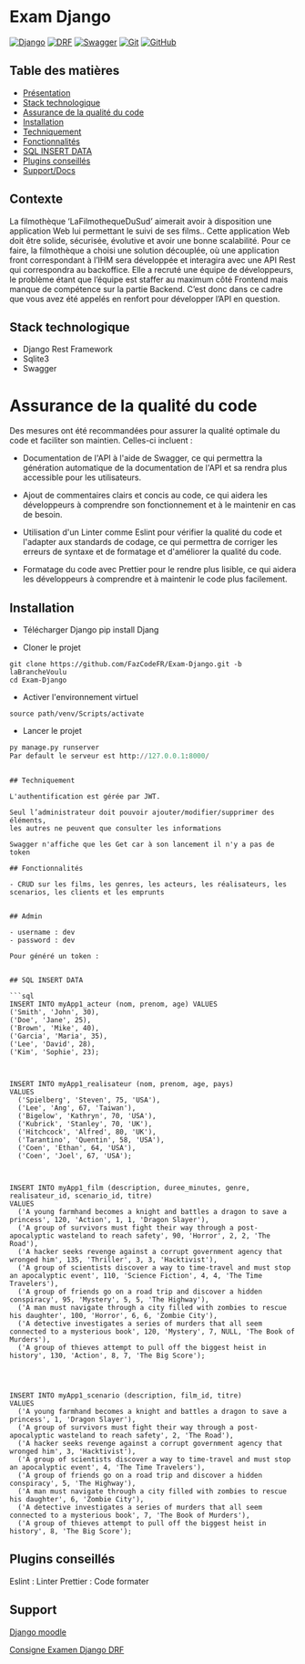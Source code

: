 # Exam Django

[![Django](https://img.shields.io/badge/Django-092E20.svg?style=for-the-badge&logo=Django&logoColor=white)](https://www.djangoproject.com/)
[![DRF](https://img.shields.io/badge/DRF-092E20.svg?style=for-the-badge&logo=DRF&logoColor=white)](https://www.django-rest-framework.org/)
[![Swagger](https://img.shields.io/badge/Swagger-85EA2D.svg?style=for-the-badge&logo=Swagger&logoColor=black)](https://swagger.io/)
[![Git](https://img.shields.io/badge/Git-F05032.svg?style=for-the-badge&logo=Git&logoColor=white)](https://git-scm.com/)
[![GitHub](https://img.shields.io/badge/GitHub-181717.svg?style=for-the-badge&logo=GitHub&logoColor=white)](https://git-scm.com/)

## Table des matières

- [Présentation](#présentation)
- [Stack technologique](#stack-technologique)
- [Assurance de la qualité du code](#assurance-de-la-qualité-du-code)
- [Installation](#installation)
- [Techniquement](#techniquement)
- [Fonctionnalités](#fonctionnalités)
- [SQL INSERT DATA](#sql-insert-data)
- [Plugins conseillés](#plugins-conseillés)
- [Support/Docs](#support)

## Contexte

La filmothèque ‘LaFilmothequeDuSud’ aimerait avoir à disposition une application Web lui
permettant le suivi de ses films..
Cette application Web doit être solide, sécurisée, évolutive et avoir une bonne scalabilité.
Pour ce faire, la filmothèque a choisi une solution découplée, où une application front
correspondant à l’IHM sera développée et interagira avec une API Rest qui correspondra au
backoffice. Elle a recruté une équipe de développeurs, le problème étant que l’équipe est
staffer au maximum côté Frontend mais manque de compétence sur la partie Backend.
C’est donc dans ce cadre que vous avez été appelés en renfort pour développer l’API en
question.

## Stack technologique

- Django Rest Framework
- Sqlite3
- Swagger

# Assurance de la qualité du code

Des mesures ont été recommandées pour assurer la qualité optimale du code et faciliter son maintien. Celles-ci incluent :

- Documentation de l'API à l'aide de Swagger, ce qui permettra la génération automatique de la documentation de l'API et sa rendra plus accessible pour les utilisateurs.

- Ajout de commentaires clairs et concis au code, ce qui aidera les développeurs à comprendre son fonctionnement et à le maintenir en cas de besoin.

- Utilisation d'un Linter comme Eslint pour vérifier la qualité du code et l'adapter aux standards de codage, ce qui permettra de corriger les erreurs de syntaxe et de formatage et d'améliorer la qualité du code.

- Formatage du code avec Prettier pour le rendre plus lisible, ce qui aidera les développeurs à comprendre et à maintenir le code plus facilement.

## Installation

- Télécharger Django
  pip install Djang

- Cloner le projet

```shell
git clone https://github.com/FazCodeFR/Exam-Django.git -b laBrancheVoulu
cd Exam-Django
```

- Activer l'environnement virtuel

```shell
source path/venv/Scripts/activate

```

- Lancer le projet

```python
py manage.py runserver
Par default le serveur est http://127.0.0.1:8000/
```

````

## Techniquement

L'authentification est gérée par JWT.

Seul l’administrateur doit pouvoir ajouter/modifier/supprimer des éléments,
les autres ne peuvent que consulter les informations

Swagger n'affiche que les Get car à son lancement il n'y a pas de token

## Fonctionnalités

- CRUD sur les films, les genres, les acteurs, les réalisateurs, les scenarios, les clients et les emprunts


## Admin

- username : dev
- password : dev

Pour généré un token :


## SQL INSERT DATA

```sql
INSERT INTO myApp1_acteur (nom, prenom, age) VALUES
('Smith', 'John', 30),
('Doe', 'Jane', 25),
('Brown', 'Mike', 40),
('Garcia', 'Maria', 35),
('Lee', 'David', 28),
('Kim', 'Sophie', 23);



INSERT INTO myApp1_realisateur (nom, prenom, age, pays)
VALUES
  ('Spielberg', 'Steven', 75, 'USA'),
  ('Lee', 'Ang', 67, 'Taiwan'),
  ('Bigelow', 'Kathryn', 70, 'USA'),
  ('Kubrick', 'Stanley', 70, 'UK'),
  ('Hitchcock', 'Alfred', 80, 'UK'),
  ('Tarantino', 'Quentin', 58, 'USA'),
  ('Coen', 'Ethan', 64, 'USA'),
  ('Coen', 'Joel', 67, 'USA');



INSERT INTO myApp1_film (description, duree_minutes, genre, realisateur_id, scenario_id, titre)
VALUES
  ('A young farmhand becomes a knight and battles a dragon to save a princess', 120, 'Action', 1, 1, 'Dragon Slayer'),
  ('A group of survivors must fight their way through a post-apocalyptic wasteland to reach safety', 90, 'Horror', 2, 2, 'The Road'),
  ('A hacker seeks revenge against a corrupt government agency that wronged him', 135, 'Thriller', 3, 3, 'Hacktivist'),
  ('A group of scientists discover a way to time-travel and must stop an apocalyptic event', 110, 'Science Fiction', 4, 4, 'The Time Travelers'),
  ('A group of friends go on a road trip and discover a hidden conspiracy', 95, 'Mystery', 5, 5, 'The Highway'),
  ('A man must navigate through a city filled with zombies to rescue his daughter', 100, 'Horror', 6, 6, 'Zombie City'),
  ('A detective investigates a series of murders that all seem connected to a mysterious book', 120, 'Mystery', 7, NULL, 'The Book of Murders'),
  ('A group of thieves attempt to pull off the biggest heist in history', 130, 'Action', 8, 7, 'The Big Score');




INSERT INTO myApp1_scenario (description, film_id, titre)
VALUES
  ('A young farmhand becomes a knight and battles a dragon to save a princess', 1, 'Dragon Slayer'),
  ('A group of survivors must fight their way through a post-apocalyptic wasteland to reach safety', 2, 'The Road'),
  ('A hacker seeks revenge against a corrupt government agency that wronged him', 3, 'Hacktivist'),
  ('A group of scientists discover a way to time-travel and must stop an apocalyptic event', 4, 'The Time Travelers'),
  ('A group of friends go on a road trip and discover a hidden conspiracy', 5, 'The Highway'),
  ('A man must navigate through a city filled with zombies to rescue his daughter', 6, 'Zombie City'),
  ('A detective investigates a series of murders that all seem connected to a mysterious book', 7, 'The Book of Murders'),
  ('A group of thieves attempt to pull off the biggest heist in history', 8, 'The Big Score');

````

## Plugins conseillés

Eslint : Linter
Prettier : Code formater

## Support

[Django moodle](https://moodle.ynov.com/pluginfile.php/718730/mod_resource/content/7/02.%20DJANGO.pptx.pdf)

[Consigne Examen Django DRF](https://moodle.ynov.com/pluginfile.php/724742/mod_resource/content/1/Examen%20Django%20DRF.docx.pdf)
